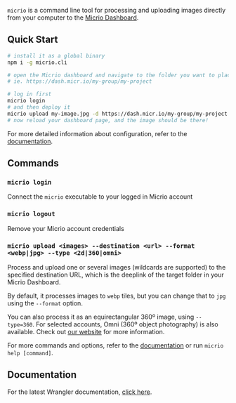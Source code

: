 
`micrio` is a command line tool for processing and uploading images directly from your computer to the [Micrio Dashboard](https://micr.io).

## Quick Start

```bash
# install it as a global binary
npm i -g micrio.cli
```

```bash
# open the Micrio dashboard and navigate to the folder you want to place your images
# ie. https://dash.micr.io/my-group/my-project

# log in first
micrio login
# and then deploy it
micrio upload my-image.jpg -d https://dash.micr.io/my-group/my-project
# now reload your dashboard page, and the image should be there!
```



For more detailed information about configuration, refer to the [documentation](https://doc.micr.io/).

## Commands

### `micrio login`

Connect the `micrio` executable to your logged in Micrio account

### `micrio logout`

Remove your Micrio account credentials

### `micrio upload <images> --destination <url> --format <webp|jpg> --type <2d|360|omni>`

Process and upload one or several images (wildcards are supported) to the specified destination URL, which is the deeplink of the target folder in your Micrio Dashboard.

By default, it processes images to `webp` tiles, but you can change that to `jpg` using the `--format` option.

You can also process it as an equirectangular 360º image, using `--type=360`. For selected accounts, Omni (360º object photography) is also available. Check out [our website](https://micr.io/) for more information.

For more commands and options, refer to the [documentation](https://doc.micr.io) or run `micrio help [command]`.

## Documentation

For the latest Wrangler documentation, [click here](https://doc.micr.io/).
